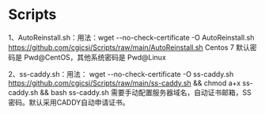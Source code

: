 # Scripts
1、AutoReinstall.sh：用法：wget --no-check-certificate -O AutoReinstall.sh https://github.com/cgicsj/Scripts/raw/main/AutoReinstall.sh  Centos 7 默认密码是 Pwd@CentOS，其他系统密码是 Pwd@Linux

2、ss-caddy.sh：用法： wget --no-check-certificate -O ss-caddy.sh https://github.com/cgicsj/Scripts/raw/main/ss-caddy.sh && chmod a+x ss-caddy.sh && bash ss-caddy.sh
需要手动配置服务器域名，自动证书邮箱，SS密码。默认采用CADDY自动申请证书。
